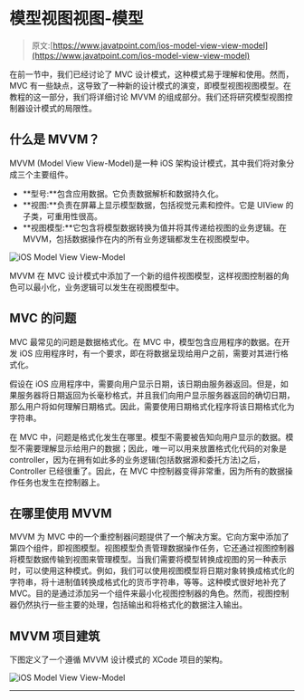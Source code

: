 # 模型视图视图-模型

> 原文:[https://www.javatpoint.com/ios-model-view-view-model](https://www.javatpoint.com/ios-model-view-view-model)

在前一节中，我们已经讨论了 MVC 设计模式，这种模式易于理解和使用。然而，MVC 有一些缺点，这导致了一种新的设计模式的演变，即模型视图视图模型。在教程的这一部分，我们将详细讨论 MVVM 的组成部分。我们还将研究模型视图控制器设计模式的局限性。

## 什么是 MVVM？

MVVM (Model View View-Model)是一种 iOS 架构设计模式，其中我们将对象分成三个主要组件。

*   **型号:**包含应用数据。它负责数据解析和数据持久化。
*   **视图:**负责在屏幕上显示模型数据，包括视觉元素和控件。它是 UIView 的子类，可重用性很高。
*   **视图模型:**它包含将模型数据转换为值并将其传递给视图的业务逻辑。在 MVVM，包括数据操作在内的所有业务逻辑都发生在视图模型中。

![iOS Model View View-Model](../Images/f78ad5e02dc991f2a7fca5f49c6f3155.png)

MVVM 在 MVC 设计模式中添加了一个新的组件视图模型，这样视图控制器的角色可以最小化，业务逻辑可以发生在视图模型中。

## MVC 的问题

MVC 最常见的问题是数据格式化。在 MVC 中，模型包含应用程序的数据。在开发 iOS 应用程序时，有一个要求，即在将数据呈现给用户之前，需要对其进行格式化。

假设在 iOS 应用程序中，需要向用户显示日期，该日期由服务器返回。但是，如果服务器将日期返回为长毫秒格式，并且我们向用户显示服务器返回的确切日期，那么用户将如何理解日期格式。因此，需要使用日期格式化程序将该日期格式化为字符串。

在 MVC 中，问题是格式化发生在哪里。模型不需要被告知向用户显示的数据。模型不需要理解显示给用户的数据；因此，唯一可以用来放置格式化代码的对象是 controller，因为在拥有如此多的业务逻辑(包括数据源和委托方法)之后，Controller 已经很重了。因此，在 MVC 中控制器变得非常重，因为所有的数据操作任务也发生在控制器上。

## 在哪里使用 MVVM

MVVM 为 MVC 中的一个重控制器问题提供了一个解决方案。它向方案中添加了第四个组件，即视图模型。视图模型负责管理数据操作任务，它还通过视图控制器将模型数据传输到视图来管理模型。当我们需要将模型转换成视图的另一种表示时，可以使用这种模式。例如，我们可以使用视图模型将日期对象转换成格式化的字符串，将十进制值转换成格式化的货币字符串，等等。这种模式很好地补充了 MVC。目的是通过添加另一个组件来最小化视图控制器的角色。然而，视图控制器仍然执行一些主要的处理，包括输出和将格式化的数据注入输出。

## MVVM 项目建筑

下图定义了一个遵循 MVVM 设计模式的 XCode 项目的架构。

![iOS Model View View-Model](../Images/d33d3876d03b7649def97348b0c50d8e.png)

* * *